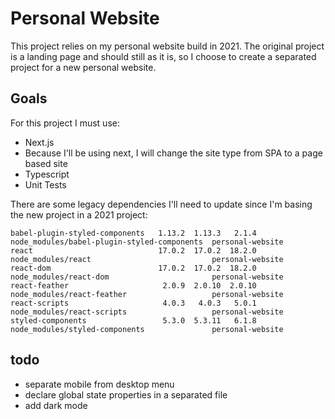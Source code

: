 # Personal Website

This project relies on my personal website build in 2021. The original project is a landing page and should still as it is, so I choose to create a separated project for a new personal website.

## Goals 

For this project I must use:

- Next.js
 - Because I'll be using next, I will change the site type from SPA to a page based site
- Typescript 
- Unit Tests 

There are some legacy dependencies I'll need to update since I'm basing the new project in a 2021 project:

```
babel-plugin-styled-components   1.13.2  1.13.3   2.1.4  node_modules/babel-plugin-styled-components  personal-website
react                            17.0.2  17.0.2  18.2.0  node_modules/react                           personal-website
react-dom                        17.0.2  17.0.2  18.2.0  node_modules/react-dom                       personal-website
react-feather                     2.0.9  2.0.10  2.0.10  node_modules/react-feather                   personal-website
react-scripts                     4.0.3   4.0.3   5.0.1  node_modules/react-scripts                   personal-website
styled-components                 5.3.0  5.3.11   6.1.8  node_modules/styled-components               personal-website
```

## todo 

- separate mobile from desktop menu 
- declare global state properties in a separated file 
- add dark mode 

